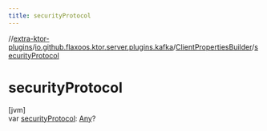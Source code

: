 ```yaml
---
title: securityProtocol
---
```

//[extra-ktor-plugins](../../../index.md)/[io.github.flaxoos.ktor.server.plugins.kafka](../index.md)/[ClientPropertiesBuilder](index.md)/[securityProtocol](security-protocol.md)



# securityProtocol



[jvm]\
var [securityProtocol](security-protocol.md): [Any](https://kotlinlang.org/api/latest/jvm/stdlib/kotlin/-any/index.md)?




